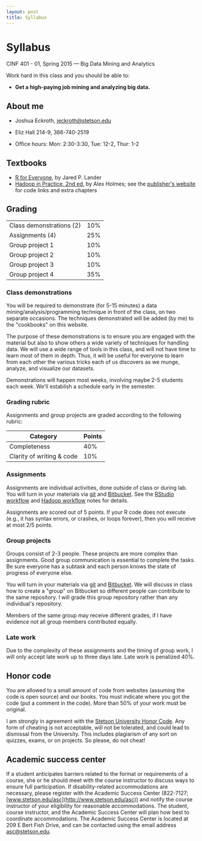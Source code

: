 ```yaml
---
layout: post
title: Syllabus
---
```


# Syllabus

<p>
CINF 401 - 01, Spring 2015 &mdash; Big Data Mining and Analytics
</p>

Work hard in this class and you should be able to:

- <b>Get a high-paying job mining and analyzing big data.</b>


## About me

- Joshua Eckroth, [jeckroth@stetson.edu](mailto:jeckroth@stetson.edu)

- Eliz Hall 214-9, 386-740-2519

- Office hours: Mon: 2:30-3:30, Tue: 12-2, Thur: 1-2

## Textbooks

- [R for Everyone](http://www.amazon.com/Everyone-Advanced-Analytics-Graphics-Addison-Wesley/dp/0321888030), by Jared P. Lander
- [Hadoop in Practice, 2nd ed](http://www.amazon.com/Hadoop-Practice-Alex-Holmes/dp/1617292222), by Alex Holmes; see the [publisher's website](http://www.manning.com/holmes2/) for code links and extra chapters

## Grading

<table>
<tr><td>Class demonstrations (2)</td><td>10%</td></tr>
<tr><td>Assignments (4)</td><td>25%</td></tr>
<tr><td>Group project 1</td><td>10%</td></tr>
<tr><td>Group project 2</td><td>10%</td></tr>
<tr><td>Group project 3</td><td>10%</td></tr>
<tr><td>Group project 4</td><td>35%</td></tr>
</table>

### Class demonstrations

You will be required to demonstrate (for 5-15 minutes) a data mining/analysis/programming technique in front of the class, on two separate occasions. The techniques demonstrated will be added (by me) to the "cookbooks" on this website.

The purpose of these demonstrations is to ensure you are engaged with the material but also to show others a wide variety of techniques for handling data. We will use a wide range of tools in this class, and will not have time to learn most of them in depth. Thus, it will be useful for everyone to learn from each other the various tricks each of us discovers as we munge, analyze, and visualize our datasets.

Demonstrations will happen most weeks, involving maybe 2-5 students each week. We'll establish a schedule early in the semester.

### Grading rubric

Assignments and group projects are graded according to the following rubric:

| Category | Points |
| -------- | ------ |
| Completeness | 40% |
| Clarity of writing & code | 10% |

### Assignments

Assignments are individual activities, done outside of class or during lab. You will turn in your materials via [git](/cookbook/git.html) and [Bitbucket](http://bitbucket.org). See the [RStudio workflow](/notes/rstudio-workflow.html) and [Hadoop workflow](/notes/hadoop-workflow.html) notes for details.

Assignments are scored out of 5 points. If your R code does not execute (e.g., it has syntax errors, or crashes, or loops forever), then you will receive at most 2/5 points.

### Group projects

Groups consist of 2-3 people. These projects are more complex than assignments. Good group communication is essential to complete the tasks. Be sure everyone has a subtask and each person knows the state of progress of everyone else.

You will turn in your materials via [git](/cookbook/git.html) and [Bitbucket](http://bitbucket.org). We will discuss in class how to create a "group" on Bitbucket so different people can contribute to the same repository. I will grade this group repository rather than any individual's repository.

Members of the same group may receive different grades, if I have evidence not all group members contributed equally.

### Late work

Due to the complexity of these assignments and the timing of group work, I will only accept late work up to three days late. Late work is penalized 40%.

## Honor code

You are allowed to a small amount of code from websites (assuming the code is open source) and our books. You must indicate where you got the code (put a comment in the code). More than 50% of your work must be original.

I am strongly in agreement with the [Stetson University Honor Code](http://www.stetson.edu/other/honor-system/). Any form of cheating is not acceptable, will not be tolerated, and could lead to dismissal from the University. This includes plagiarism of any sort on quizzes, exams, or on projects. So please, do not cheat!

## Academic success center

If a student anticipates barriers related to the format or requirements of a course, she or he should meet with the course instructor to discuss ways to ensure full participation. If disability-related accommodations are necessary, please register with the Academic Success Center (822-7127; [www.stetson.edu/asc](http://www.stetson.edu/asc)) and notify the course instructor of your eligibility for reasonable accommodations. The student, course instructor, and the Academic Success Center will plan how best to coordinate accommodations. The Academic Success Center is located at 209 E Bert Fish Drive, and can be contacted using the email address [asc@stetson.edu](mailto:asc@stetson.edu).
